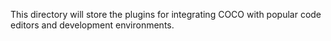 This directory will store the plugins for integrating COCO with popular code editors and development environments.